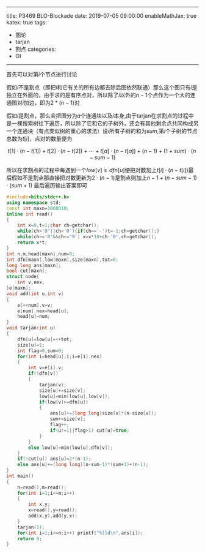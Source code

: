 ﻿---

title: P3469 BLO-Blockade
date: 2019-07-05 09:00:00
enableMathJax: true
katex: true
tags:
- 图论
- tarjan
- 割点
categories:
- OI
---

首先可以对第$i$个节点进行讨论

假如$i$不是割点（即把$i$和它有关的所有边都去除后图依然联通）那么这个图只有$i$是独立在外面的，由于求的是有序点对，所以除了$i$以外的$n-1$个点作为一个大的连通图对$i$加边，即为$2*(n-1)$对
<!--more-->
假如$i$是割点，那么会把图分为$a$个连通块以及$i$本身,由于tarjan在求割点的过程中是一棵搜索树往下遍历，所以除了它和它的子树外，还会有其他剩余点共同构成另一个连通块（有点类似树的重心的求法）设$i$所有子树的和为$sum$,第$i$个子树的节点总数为$t[i]$，点对的数量便为

$$
t[1]\cdot (n-t[1])+t[2]\cdot (n-t[2])+\cdots+t[a]\cdot (n-t[a])+(n-1)+(1+sum)\cdot(n-sum-1)
$$

所以在求割点的过程中每遇到一个$low[v]\geq dfn[u]$便把对数加上$t[i]\cdot (n-t[i])$最后假如不是割点那直接把对数更新为$2\cdot (n-1)$是割点则加上$n-1+(n-sum-1)\cdot (sum+1)$
最后遍历输出答案即可
```cpp
#include<bits/stdc++.h>
using namespace std;
const int maxn=1000010;
inline int read()
{
	int x=0,t=1;char ch=getchar();
	while(ch>'9'||ch<'0'){if(ch=='-')t=-1;ch=getchar();}
	while(ch>='0'&&ch<='9') x=x*10+ch-'0',ch=getchar();
	return x*t;
}
int n,m,head[maxn],num=0;
int dfn[maxn],low[maxn],size[maxn],tot=0;
long long ans[maxn];
bool cut[maxn];
struct node{
	int v,nex;
}e[maxn];
void add(int u,int v)
{
	e[++num].v=v;
	e[num].nex=head[u];
	head[u]=num;
}
void tarjan(int u)
{
	dfn[u]=low[u]=++tot;
	size[u]=1;
	int flag=0,sum=0;
	for(int i=head[u];i;i=e[i].nex)
	{
		int v=e[i].v;
		if(!dfn[v])
		{
			tarjan(v);
			size[u]+=size[v];
			low[u]=min(low[u],low[v]);
			if(low[v]>=dfn[u])
			{
				ans[u]+=(long long)size[v]*(n-size[v]);
				sum+=size[v];
				flag++;
				if(u!=1||flag>1) cut[u]=true;
			}
		}
		else low[u]=min(low[u],dfn[v]);
	}
	if(!cut[u]) ans[u]=2*(n-1);
	else ans[u]+=(long long)(n-sum-1)*(sum+1)+(n-1);
}
int main()
{
	n=read(),m=read();
	for(int i=1;i<=m;i++)
	{
		int x,y;
		x=read(),y=read();
		add(x,y),add(y,x);
	}
	tarjan(1);
	for(int i=1;i<=n;i++) printf("%lld\n",ans[i]);
	return 0;
}

```